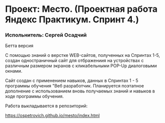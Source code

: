 # Проект: Место. (Проектная работа Яндекс Практикум. Спринт 4.)

### Испольнитель: Сергей Осадчий

Бетта версия

С помощью знаний о верстке WEB-сайтов, полученных на Спринтах 1-5, создан одностраничный сайт для отбражениия на устройствах с различным размером экранов с кликабельными POP-Up диалоговыми окнами.

Сайт создан с применением навыков, данных в Спринтах 1 - 5 программы обучения "Веб разработчик.
Планируется поэтапное дополнение с использованием вновь получаемых знаний и навыков в ходе программы обучения.

Работа выкладывается в репозиторий:

https://ospetrovich.github.io/mesto/index.html
